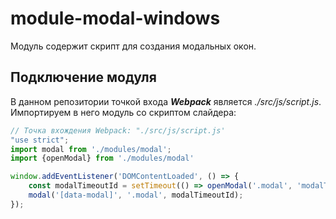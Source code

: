 # module-modal-windows
Модуль содержит скрипт для создания модальных окон.


## Подключение модуля
В данном репозитории точкой входа ___Webpack___ является _./src/js/script.js_.
<br /> Импортируем в него модуль со скриптом слайдера:
```javascript
// Точка вхождения Webpack: "./src/js/script.js'
"use strict";
import modal from './modules/modal';
import {openModal} from './modules/modal'

window.addEventListener('DOMContentLoaded', () => {
    const modalTimeoutId = setTimeout(() => openModal('.modal', 'modalTimeoutId'), 50000);
    modal('[data-modal]', '.modal', modalTimeoutId);
});
```
